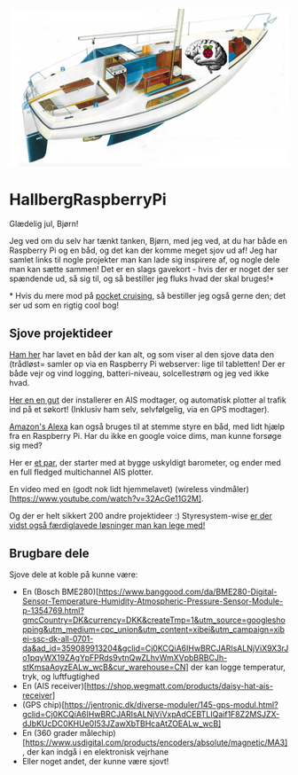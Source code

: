 ![HallberRassyWithRasberryPiBrain](/docs/pics/HR2.jpg?raw=true "Optional Title")


# HallbergRaspberryPi
Glædelig jul, Bjørn!

Jeg ved om du selv har tænkt tanken, Bjørn, med jeg ved, at du har både en Raspberry Pi og en båd, og det kan der komme meget sjov ud af! Jeg har samlet links til nogle projekter man kan lade sig inspirere af, og nogle dele man kan sætte sammen! Det er en slags gavekort - hvis der er noget der ser spændende ud, så sig til, og så bestiller jeg fluks hvad der skal bruges!*

\* Hvis du mere mod på [pocket cruising](https://www.bod.dk/bogshop/pocket-cruising-og-mikroeventyr-martin-anker-wiedemann-9788743011934), så bestiller jeg også gerne den; det ser ud som en rigtig cool bog!

## Sjove projektideer
[Ham her](https://github.com/gwilken/ariadne-io) har lavet en båd der kan alt, og som viser al den sjove data den (trådløst= samler op via en Raspberry Pi webserver: lige til tabletten! Der er både vejr og vind logging, batteri-niveau, solcellestrøm og jeg ved ikke hvad.

[Her en en gut](https://www.raspberrypi.org/blog/build-a-raspberry-pi-chartplotter-for-your-boat/) der installerer en AIS modtager, og automatisk plotter al trafik ind på et søkort! (Inklusiv ham selv, selvfølgelig, via en GPS modtager).

[Amazon's Alexa](https://www.raspberrypi.org/blog/alexa-internet-boat-things-anchors-aweigh/) kan også bruges til at stemme styre en båd, med lidt hjælp fra en Raspberry Pi. Har du ikke en google voice dims, man kunne forsøge sig med?

Her er [et par](https://www.raspberrypi.org/blog/pino-smart-sailing-boat/), der starter med at bygge uskyldigt barometer, og ender med en full fledged multichannel AIS plotter.

En video med en (godt nok lidt hjemmelavet) (wireless vindmåler)[https://www.youtube.com/watch?v=32AcGe11G2M].

Og der er helt sikkert 200 andre projektideer :) Styresystem-wise [er der vidst også færdiglavede løsninger man kan lege med!](https://www.sailoog.com/openplotter)

## Brugbare dele
Sjove dele at koble på kunne være:
* En (Bosch BME280)[https://www.banggood.com/da/BME280-Digital-Sensor-Temperature-Humidity-Atmospheric-Pressure-Sensor-Module-p-1354769.html?gmcCountry=DK&currency=DKK&createTmp=1&utm_source=googleshopping&utm_medium=cpc_union&utm_content=xibei&utm_campaign=xibei-ssc-dk-all-0701-da&ad_id=359089913204&gclid=Cj0KCQiA6IHwBRCJARIsALNjViX9X3rJo1pqyWX19ZAgYpFPRds9vtnQwZLhvWmXVpbBRBCJh-stKmsaAoyzEALw_wcB&cur_warehouse=CN] der kan logge temperatur, tryk, og luftfugtighed
* En (AIS receiver)[https://shop.wegmatt.com/products/daisy-hat-ais-receiver]
* (GPS chip)[https://jentronic.dk/diverse-moduler/145-gps-modul.html?gclid=Cj0KCQiA6IHwBRCJARIsALNjViVxpAdCEBTLIQaif1F8Z2MSJZX-dJbKUcDC0KHUe0I53JZawXbTBHcaAtZOEALw_wcB]
* En (360 grader målechip)[https://www.usdigital.com/products/encoders/absolute/magnetic/MA3], der kan indgå i en elektronisk vejrhane
* Eller noget andet, der kunne være sjovt! 

